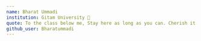 ```yaml
---
name: Bharat Ummadi
institution: Gitam University 🚩
quote: To the class below me, Stay here as long as you can. Cherish it.
github_user: Bharatummadi
---
```

